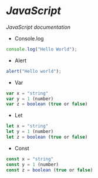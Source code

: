 # _JavaScript_
_JavaScript documentation_

* Console.log
~~~javascript
console.log("Hello World");
~~~

* Alert
~~~javascript
alert("Hello world");
~~~

* Var 
~~~javascript
var x = "string"
var y = 1 (number)
var z = boolean (true or false)
~~~

* Let
~~~javascript
let x = "string"
let y = 1 (number)
let z = boolean (true or false)
~~~

* Const
~~~javascript
const x = "string"
const y = 1 (number)
const z = boolean (true or false)
~~~
